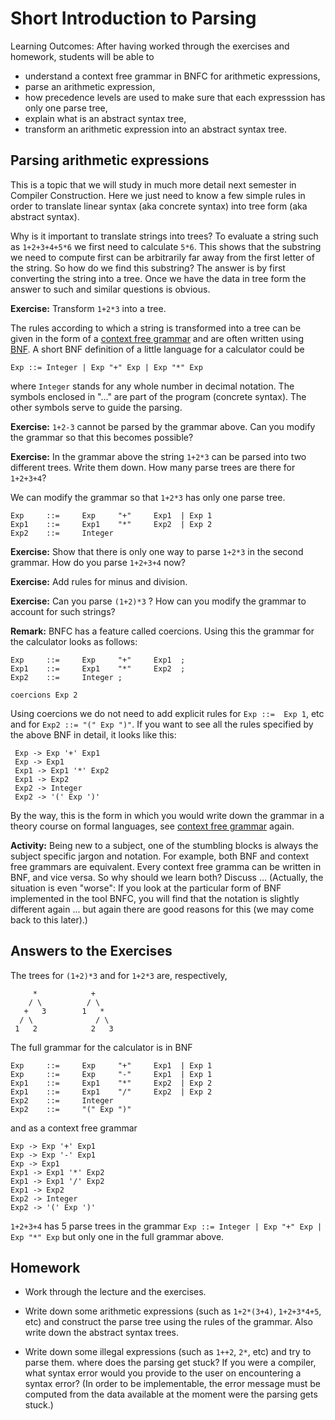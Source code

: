 # Short Introduction to Parsing

Learning Outcomes: After having worked through the exercises and homework, students will be able to

- understand a context free grammar in BNFC for arithmetic expressions,
- parse an arithmetic expression,
- how precedence levels are used to make sure that each expresssion has only one parse tree,
- explain what is an abstract syntax tree,
- transform an arithmetic expression into an abstract syntax tree.

## Parsing arithmetic expressions

This is a topic that we will study in much more detail next semester in Compiler Construction. 
Here we just need to know a few simple rules in order to translate linear syntax (aka concrete syntax) into tree form (aka abstract syntax).

Why is it important to translate strings into trees? To evaluate a string such as `1+2+3+4+5*6` we first need to calculate `5*6`. 
This shows that the substring we need to compute first
can be arbitrarily far away from the first letter of the string. So how do we find this substring? The answer is by first converting
the string into a tree. Once we have the data in tree form the answer to such and similar questions is obvious.

**Exercise:** Transform `1+2*3` into a tree. 
 
The rules according to which a string is transformed into a tree can be given in the form of a [context free grammar](https://en.wikipedia.org/wiki/Context-free_grammar) and are often written using [BNF](https://en.wikipedia.org/wiki/Backus%E2%80%93Naur_form). A short BNF definition of a little language for a calculator could be
 
    Exp ::= Integer | Exp "+" Exp | Exp "*" Exp
    
where `Integer` stands for any whole number in decimal notation. The symbols enclosed in "..." are part of the program (concrete syntax). The other symbols serve to guide the parsing.
 
**Exercise:** `1+2-3` cannot be parsed by the grammar above. Can you modify the grammar so that this becomes possible?

**Exercise:** In the grammar above the string `1+2*3` can be parsed into two different trees. Write them down. How many parse trees are there for `1+2+3+4`?
 
 We can modify the grammar so that `1+2*3` has only one parse tree.
 
    Exp     ::=     Exp     "+"     Exp1  | Exp 1
    Exp1    ::=     Exp1    "*"     Exp2  | Exp 2
    Exp2    ::=     Integer 

**Exercise:** Show that there is only one way to parse `1+2*3` in the second grammar. How do you parse `1+2+3+4` now?

**Exercise:** Add rules for minus and division.

**Exercise:** Can you parse `(1+2)*3` ? How can you modify the grammar to account for such strings?

**Remark:** BNFC has a feature called coercions. Using this the grammar for the calculator looks as follows:

    Exp     ::=     Exp     "+"     Exp1  ;
    Exp1    ::=     Exp1    "*"     Exp2  ;
    Exp2    ::=     Integer ;
    
    coercions Exp 2
    
Using coercions we do not need to add explicit rules for `Exp ::=  Exp 1`, etc and for `Exp2 ::= "(" Exp ")"`. If you want to see all the rules specified by the above BNF in detail, it looks like this:
 
     Exp -> Exp '+' Exp1                             
     Exp -> Exp1                                      
     Exp1 -> Exp1 '*' Exp2                             
     Exp1 -> Exp2
     Exp2 -> Integer   
     Exp2 -> '(' Exp ')'         
     
By the way, this is the form in which you would write down the grammar in a theory course on formal languages, see [context free grammar](https://en.wikipedia.org/wiki/Context-free_grammar) again.

**Activity:** Being new to a subject, one of the stumbling blocks is always the subject specific jargon and notation. For example, both BNF and context free grammars are equivalent. Every context free gramma can be written in BNF, and vice versa. So why should we learn both? Discuss ... (Actually, the situation is even "worse": If you look at the particular form of BNF implemented in the tool BNFC, you will find that the notation is slightly different again ... but again there are good reasons for this (we may come back to this later).)


 ## Answers to the Exercises
 
 The trees for `(1+2)*3`  and for `1+2*3` are, respectively,
 
         *            +
        / \          / \
       +   3        1   *
      / \              / \
     1   2            2   3
     
  The full grammar for the calculator is in BNF
  
    Exp     ::=     Exp     "+"     Exp1  | Exp 1
    Exp     ::=     Exp     "-"     Exp1  | Exp 1
    Exp1    ::=     Exp1    "*"     Exp2  | Exp 2
    Exp1    ::=     Exp1    "/"     Exp2  | Exp 2
    Exp2    ::=     Integer 
    Exp2    ::=     "(" Exp ")"

  and as a context free grammar 

    Exp -> Exp '+' Exp1                                 
    Exp -> Exp '-' Exp1                                 
    Exp -> Exp1                                         
    Exp1 -> Exp1 '*' Exp2                               
    Exp1 -> Exp1 '/' Exp2                               
    Exp1 -> Exp2                                        
    Exp2 -> Integer                                    
    Exp2 -> '(' Exp ')'                                 
     
 `1+2+3+4` has 5 parse trees in the grammar `Exp ::= Integer | Exp "+" Exp | Exp "*" Exp` but only one in the full grammar above.
 
 ## Homework
 
 - Work through the lecture and the exercises.
 
 - Write down some arithmetic expressions (such as `1+2*(3+4)`, `1+2+3*4+5`, etc) and construct the parse tree using the rules of the grammar. Also write down the abstract syntax trees.
 
 - Write down some illegal expressions (such as `1++2`, `2*`, etc) and try to parse them. where does the parsing get stuck? If you were a compiler, what syntax error would you provide to the user on encountering a syntax error? (In order to be implementable, the error message must be computed from the data available at the moment were the parsing gets stuck.)
 
 
